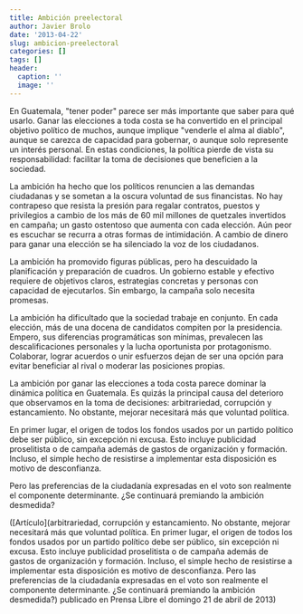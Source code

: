 ```yaml
---
title: Ambición preelectoral
author: Javier Brolo
date: '2013-04-22'
slug: ambicion-preelectoral
categories: []
tags: []
header:
  caption: ''
  image: ''
---
```


En Guatemala, "tener poder" parece ser más importante que saber para qué usarlo. Ganar las elecciones a toda costa se ha convertido en el principal objetivo político de muchos, aunque implique "venderle el alma al diablo", aunque se carezca de capacidad para gobernar, o aunque solo represente un interés personal. En estas condiciones, la política pierde de vista su responsabilidad: facilitar la toma de decisiones que beneficien a la sociedad.

La ambición ha hecho que los políticos renuncien a las demandas ciudadanas y se sometan a la oscura voluntad de sus financistas. No hay contrapeso que resista la presión para regalar contratos, puestos y privilegios a cambio de los más de 60 mil millones de quetzales invertidos en campaña; un gasto ostentoso que aumenta con cada elección. Aún peor es escuchar se recurra a otras formas de intimidación. A cambio de dinero para ganar una elección se ha silenciado la voz de los ciudadanos.

La ambición ha promovido figuras públicas, pero ha descuidado la planificación y preparación de cuadros. Un gobierno estable y efectivo requiere de objetivos claros, estrategias concretas y personas con capacidad de ejecutarlos. Sin embargo, la campaña solo necesita promesas.

La ambición ha dificultado que la sociedad trabaje en conjunto. En cada elección, más de una docena de candidatos compiten por la presidencia. Empero, sus diferencias programáticas son mínimas, prevalecen las descalificaciones personales y la lucha oportunista por protagonismo. Colaborar, lograr acuerdos o unir esfuerzos dejan de ser una opción para evitar beneficiar al rival o moderar las posiciones propias.

La ambición por ganar las elecciones a toda costa parece dominar la dinámica política en Guatemala. Es quizás la principal causa del deterioro que observamos en la toma de decisiones: arbitrariedad, corrupción y estancamiento. No obstante, mejorar necesitará más que voluntad política.

En primer lugar, el origen de todos los fondos usados por un partido político debe ser público, sin excepción ni excusa. Esto incluye publicidad proselitista o de campaña además de gastos de organización y formación.  Incluso, el simple hecho de resistirse a implementar esta disposición es motivo de desconfianza.

Pero las preferencias de la ciudadanía expresadas en el voto son realmente el componente determinante. ¿Se continuará premiando la ambición desmedida?

([Artículo](arbitrariedad, corrupción y estancamiento. No obstante, mejorar necesitará más que voluntad política.  En primer lugar, el origen de todos los fondos usados por un partido político debe ser público, sin excepción ni excusa. Esto incluye publicidad proselitista o de campaña además de gastos de organización y formación.  Incluso, el simple hecho de resistirse a implementar esta disposición es motivo de desconfianza.  Pero las preferencias de la ciudadanía expresadas en el voto son realmente el componente determinante. ¿Se continuará premiando la ambición desmedida?) publicado en Prensa Libre el domingo 21 de abril de 2013)
